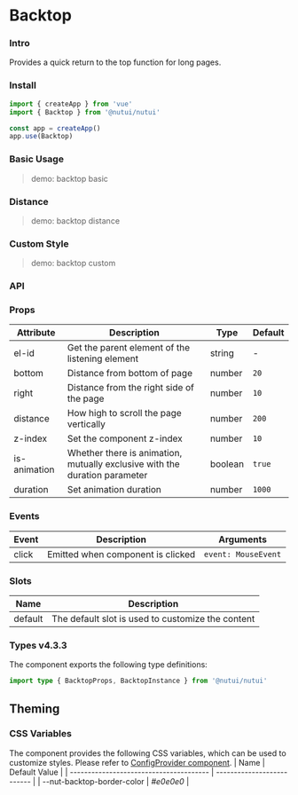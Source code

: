 # Backtop

### Intro

Provides a quick return to the top function for long pages.

### Install

```js
import { createApp } from 'vue'
import { Backtop } from '@nutui/nutui'

const app = createApp()
app.use(Backtop)
```

### Basic Usage

> demo: backtop basic

### Distance

> demo: backtop distance

### Custom Style

> demo: backtop custom

### API

### Props

| Attribute | Description | Type | Default |
| --- | --- | --- | --- |
| el-id | Get the parent element of the listening element | string | - |
| bottom | Distance from bottom of page | number | `20` |
| right | Distance from the right side of the page | number | `10` |
| distance | How high to scroll the page vertically | number | `200` |
| z-index | Set the component z-index | number | `10` |
| is-animation | Whether there is animation, mutually exclusive with the duration parameter | boolean | `true` |
| duration | Set animation duration | number | `1000` |

### Events

| Event | Description | Arguments |
| --- | --- | --- |
| click | Emitted when component is clicked | `event: MouseEvent` |

### Slots

| Name | Description |
| --- | --- |
| default | The default slot is used to customize the content |

### Types v4.3.3

The component exports the following type definitions:

```ts
import type { BacktopProps, BacktopInstance } from '@nutui/nutui'
```

## Theming

### CSS Variables

The component provides the following CSS variables, which can be used to customize styles. Please refer to [ConfigProvider component](#/en-US/component/configprovider).
| Name | Default Value |
| --------------------------------------- | -------------------------- |
| --nut-backtop-border-color | _#e0e0e0_ |
